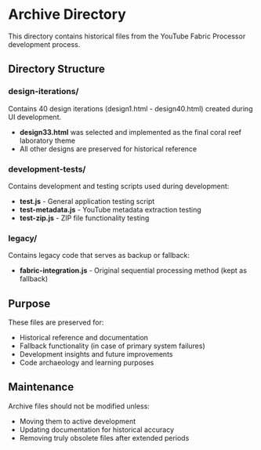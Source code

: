 # Archive Directory

This directory contains historical files from the YouTube Fabric Processor development process.

## Directory Structure

### design-iterations/
Contains 40 design iterations (design1.html - design40.html) created during UI development.
- **design33.html** was selected and implemented as the final coral reef laboratory theme
- All other designs are preserved for historical reference

### development-tests/
Contains development and testing scripts used during development:
- **test.js** - General application testing script
- **test-metadata.js** - YouTube metadata extraction testing
- **test-zip.js** - ZIP file functionality testing

### legacy/
Contains legacy code that serves as backup or fallback:
- **fabric-integration.js** - Original sequential processing method (kept as fallback)

## Purpose

These files are preserved for:
- Historical reference and documentation
- Fallback functionality (in case of primary system failures)
- Development insights and future improvements
- Code archaeology and learning purposes

## Maintenance

Archive files should not be modified unless:
- Moving them to active development
- Updating documentation for historical accuracy
- Removing truly obsolete files after extended periods